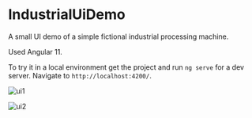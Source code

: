 # IndustrialUiDemo

A small UI demo of a simple fictional industrial processing machine.

Used Angular 11.

To try it in a local environment get the project and run `ng serve` for a dev server. Navigate to `http://localhost:4200/`.


![ui1](https://user-images.githubusercontent.com/43446754/161436805-fe00c10d-b164-40bb-b896-fbba534db51c.PNG)

![ui2](https://user-images.githubusercontent.com/43446754/161438237-31185671-ccad-4e6a-8d45-536952d6be1f.PNG)
